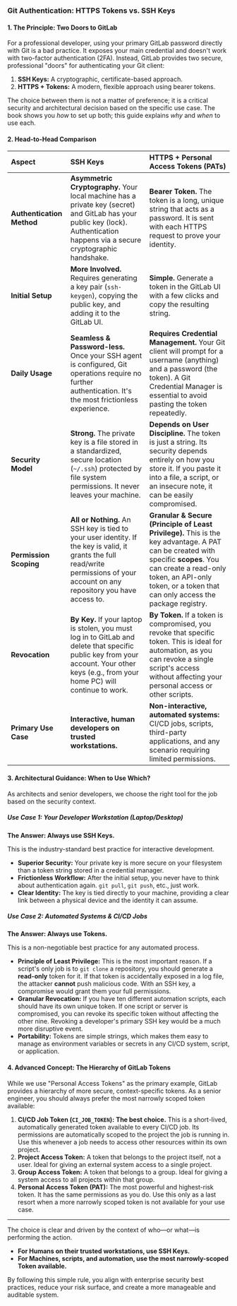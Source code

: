 ### **Git Authentication: HTTPS Tokens vs. SSH Keys**

#### **1. The Principle: Two Doors to GitLab**

For a professional developer, using your primary GitLab password directly with Git is a bad practice. It exposes your main credential and doesn't work with two-factor authentication (2FA). Instead, GitLab provides two secure, professional "doors" for authenticating your Git client:

1.  **SSH Keys:** A cryptographic, certificate-based approach.
2.  **HTTPS + Tokens:** A modern, flexible approach using bearer tokens.

The choice between them is not a matter of preference; it is a critical security and architectural decision based on the specific use case. The book shows you *how* to set up both; this guide explains *why* and *when* to use each.

#### **2. Head-to-Head Comparison**

| Aspect                    | SSH Keys                                                                                                                                                                                | HTTPS + Personal Access Tokens (PATs)                                                                                                                                                                                                      |
| :------------------------ | :-------------------------------------------------------------------------------------------------------------------------------------------------------------------------------------- | :----------------------------------------------------------------------------------------------------------------------------------------------------------------------------------------------------------------------------------------- |
| **Authentication Method** | **Asymmetric Cryptography.** Your local machine has a private key (secret) and GitLab has your public key (lock). Authentication happens via a secure cryptographic handshake.          | **Bearer Token.** The token is a long, unique string that acts as a password. It is sent with each HTTPS request to prove your identity.                                                                                                   |
| **Initial Setup**         | **More Involved.** Requires generating a key pair (`ssh-keygen`), copying the public key, and adding it to the GitLab UI.                                                               | **Simple.** Generate a token in the GitLab UI with a few clicks and copy the resulting string.                                                                                                                                             |
| **Daily Usage**           | **Seamless & Password-less.** Once your SSH agent is configured, Git operations require no further authentication. It's the most frictionless experience.                               | **Requires Credential Management.** Your Git client will prompt for a username (anything) and a password (the token). A Git Credential Manager is essential to avoid pasting the token repeatedly.                                         |
| **Security Model**        | **Strong.** The private key is a file stored in a standardized, secure location (`~/.ssh`) protected by file system permissions. It never leaves your machine.                          | **Depends on User Discipline.** The token is just a string. Its security depends entirely on how you store it. If you paste it into a file, a script, or an insecure note, it can be easily compromised.                                   |
| **Permission Scoping**    | **All or Nothing.** An SSH key is tied to your user identity. If the key is valid, it grants the full read/write permissions of your account on any repository you have access to.      | **Granular & Secure (Principle of Least Privilege).** This is the key advantage. A PAT can be created with specific **scopes**. You can create a read-only token, an API-only token, or a token that can only access the package registry. |
| **Revocation**            | **By Key.** If your laptop is stolen, you must log in to GitLab and delete that specific public key from your account. Your other keys (e.g., from your home PC) will continue to work. | **By Token.** If a token is compromised, you revoke that specific token. This is ideal for automation, as you can revoke a single script's access without affecting your personal access or other scripts.                                 |
| **Primary Use Case**      | **Interactive, human developers on trusted workstations.**                                                                                                                              | **Non-interactive, automated systems:** CI/CD jobs, scripts, third-party applications, and any scenario requiring limited permissions.                                                                                                     |

#### **3. Architectural Guidance: When to Use Which?**

As architects and senior developers, we choose the right tool for the job based on the security context.

##### **Use Case 1: Your Developer Workstation (Laptop/Desktop)**
**The Answer: Always use SSH Keys.**

This is the industry-standard best practice for interactive development.
*   **Superior Security:** Your private key is more secure on your filesystem than a token string stored in a credential manager.
*   **Frictionless Workflow:** After the initial setup, you never have to think about authentication again. `git pull`, `git push`, etc., just work.
*   **Clear Identity:** The key is tied directly to your machine, providing a clear link between a physical device and the identity it can assume.

##### **Use Case 2: Automated Systems & CI/CD Jobs**
**The Answer: Always use Tokens.**

This is a non-negotiable best practice for any automated process.
*   **Principle of Least Privilege:** This is the most important reason. If a script's only job is to `git clone` a repository, you should generate a **read-only** token for it. If that token is accidentally exposed in a log file, the attacker **cannot** push malicious code. With an SSH key, a compromise would grant them your full permissions.
*   **Granular Revocation:** If you have ten different automation scripts, each should have its own unique token. If one script or server is compromised, you can revoke its specific token without affecting the other nine. Revoking a developer's primary SSH key would be a much more disruptive event.
*   **Portability:** Tokens are simple strings, which makes them easy to manage as environment variables or secrets in any CI/CD system, script, or application.

#### **4. Advanced Concept: The Hierarchy of GitLab Tokens**

While we use "Personal Access Tokens" as the primary example, GitLab provides a hierarchy of more secure, context-specific tokens. As a senior engineer, you should always prefer the most narrowly scoped token available:

1.  **CI/CD Job Token (`CI_JOB_TOKEN`):** **The best choice.** This is a short-lived, automatically generated token available to every CI/CD job. Its permissions are automatically scoped to the project the job is running in. Use this whenever a job needs to access other resources within its own project.
2.  **Project Access Token:** A token that belongs to the project itself, not a user. Ideal for giving an external system access to a single project.
3.  **Group Access Token:** A token that belongs to a group. Ideal for giving a system access to all projects within that group.
4.  **Personal Access Token (PAT):** The most powerful and highest-risk token. It has the same permissions as you do. Use this only as a last resort when a more narrowly scoped token is not available for your use case.

---

The choice is clear and driven by the context of who—or what—is performing the action.

*   **For Humans on their trusted workstations, use SSH Keys.**
*   **For Machines, scripts, and automation, use the most narrowly-scoped Token available.**

By following this simple rule, you align with enterprise security best practices, reduce your risk surface, and create a more manageable and auditable system.